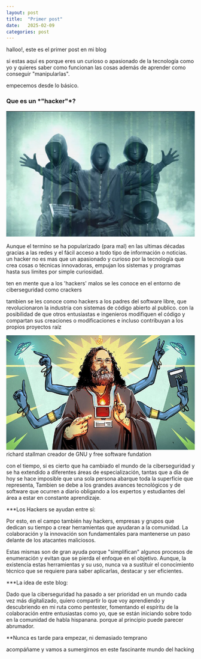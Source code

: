 ```yaml
---
layout: post
title:  "Primer post"
date:   2025-02-09 
categories: post
---
```

halloo!, este es el primer post en mi blog

si estas aquí es porque eres un curioso o apasionado de la tecnología como yo y quieres saber como funcionan las cosas además de aprender como conseguir "manipularlas".

empecemos desde lo básico.

<h3>Que es un *"hacker"*?</h3>

<img src="/images/post1/Pasted image 20250211141832.png" alt="hacker-group" />

Aunque el termino se ha popularizado (para mal) en las ultimas décadas gracias a las redes y el fácil acceso a todo tipo de información o noticias. un hacker no es mas que un apasionado y curioso por la tecnología que crea cosas o técnicas innovadoras, empujan los sistemas y programas hasta sus limites por simple curiosidad.

ten en mente que a los 'hackers' malos se les conoce en el entorno de ciberseguridad como crackers 

tambien se les conoce como hackers a los padres del software libre, que revolucionaron la industria con sistemas de código abierto al publico. con la posibilidad de que otros entusiastas e ingenieros modifiquen el código y compartan sus creaciones o modificaciones e incluso contribuyan a los propios proyectos raíz

<img src="/images/post1/stallman.jpg" alt="richard stallman"/>
richard stallman creador de GNU y free software fundation

con el tiempo, si es cierto que ha cambiado el mundo de la ciberseguridad y se ha extendido a diferentes áreas de especialización, tantas que a día de hoy se hace imposible que una sola persona abarque toda la superficie que representa, Tambien se debe a los grandes avances tecnológicos y de software que ocurren a diario obligando a los expertos y estudiantes del área a estar en constante aprendizaje.

***Los Hackers se ayudan entre sí:

Por esto,  en el campo también hay hackers, empresas y grupos que dedican su tiempo a crear herramientas que ayudaran a la comunidad. La colaboración  y la innovación son fundamentales para mantenerse un paso delante de los atacantes maliciosos. 

Estas mismas son de gran ayuda porque "simplifican" algunos procesos de enumeración y evitan que se pierda el enfoque en el objetivo. Aunque, la existencia estas herramientas y su uso, nunca va a sustituir el conocimiento técnico que se requiere para saber aplicarlas, destacar y ser eficientes.

***La idea de este blog:

Dado que la ciberseguridad ha pasado a ser prioridad en un mundo cada vez más digitalizado, quiero compartir lo que voy aprendiendo y descubriendo en mi ruta como pentester, fomentando el espíritu de la colaboración entre entusiastas como yo, que se están iniciando sobre todo en la comunidad de habla hispanana. porque al principio puede parecer abrumador.

**Nunca es tarde para empezar, ni demasiado temprano

acompáñame y vamos a sumergirnos en este fascinante mundo del hacking